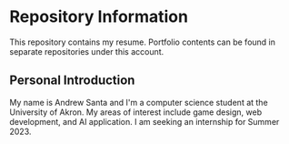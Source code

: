 # Repository Information  

This repository contains my resume. Portfolio contents can be found in separate repositories under this account. 

## Personal Introduction  

My name is Andrew Santa and I'm a computer science student at the University of Akron. My areas of interest include game design, web development, and AI application. I am seeking an internship for Summer 2023.
